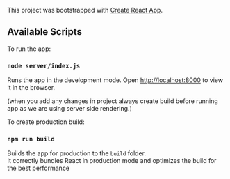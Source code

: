 This project was bootstrapped with [Create React App](https://github.com/facebook/create-react-app).

## Available Scripts

To run the app:
### `node server/index.js` 

Runs the app in the development mode.
Open [http://localhost:8000](http://localhost:8000) to view it in the browser.

(when you add any changes in project always create build before running app as we are using server side rendering.)

To create production build:
### `npm run build`

Builds the app for production to the `build` folder.<br />
It correctly bundles React in production mode and optimizes the build for the best performance